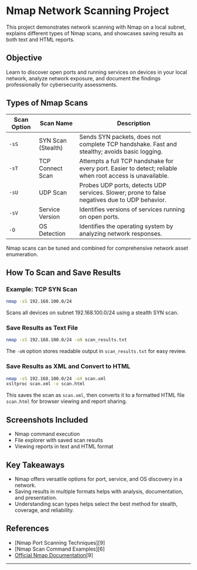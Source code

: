 # Nmap Network Scanning Project

This project demonstrates network scanning with Nmap on a local subnet, explains different types of Nmap scans, and showcases saving results as both text and HTML reports.

## Objective

Learn to discover open ports and running services on devices in your local network, analyze network exposure, and document the findings professionally for cybersecurity assessments.


## Types of Nmap Scans

| Scan Option | Scan Name           | Description                                                                       |
|-------------|---------------------|-----------------------------------------------------------------------------------|
| `-sS`       | SYN Scan (Stealth)  | Sends SYN packets, does not complete TCP handshake. Fast and stealthy; avoids basic logging. |
| `-sT`       | TCP Connect Scan    | Attempts a full TCP handshake for every port. Easier to detect; reliable when root access is unavailable. |
| `-sU`       | UDP Scan            | Probes UDP ports, detects UDP services. Slower; prone to false negatives due to UDP behavior. |
| `-sV`       | Service Version     | Identifies versions of services running on open ports.                             |
| `-O`        | OS Detection        | Identifies the operating system by analyzing network responses.                    |

Nmap scans can be tuned and combined for comprehensive network asset enumeration.

## How To Scan and Save Results

### Example: TCP SYN Scan

```sh
nmap -sS 192.168.100.0/24
```
Scans all devices on subnet 192.168.100.0/24 using a stealth SYN scan.

### Save Results as Text File

```sh
nmap -sS 192.168.100.0/24 -oN scan_results.txt
```
The `-oN` option stores readable output in `scan_results.txt` for easy review.

### Save Results as XML and Convert to HTML

```sh
nmap -sS 192.168.100.0/24 -oX scan.xml
xsltproc scan.xml -o scan.html
```
This saves the scan as `scan.xml`, then converts it to a formatted HTML file `scan.html` for browser viewing and report sharing.

## Screenshots Included

- Nmap command execution
- File explorer with saved scan results
- Viewing reports in text and HTML format

## Key Takeaways

- Nmap offers versatile options for port, service, and OS discovery in a network.
- Saving results in multiple formats helps with analysis, documentation, and presentation.
- Understanding scan types helps select the best method for stealth, coverage, and reliability.

## References

- [Nmap Port Scanning Techniques][9]
- [Nmap Scan Command Examples][6]
- [Official Nmap Documentation](https://nmap.org/book/man-port-scanning-techniques.html)[9]

***


